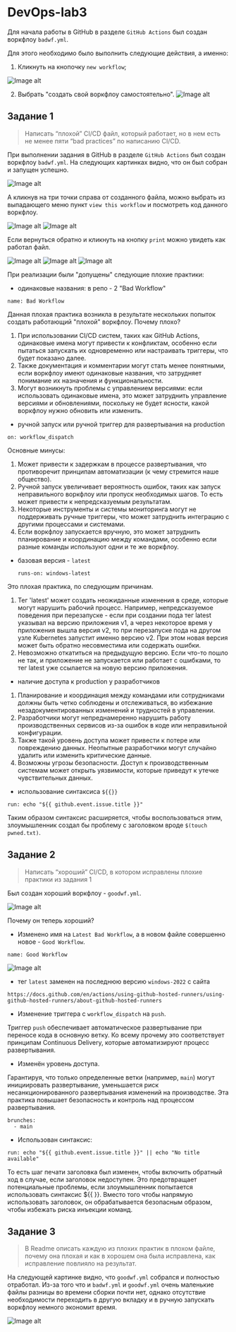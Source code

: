 # DevOps-lab3
Для начала работы в GitHub в разделе `GitHub Actions` был создан воркфлоу `badwf.yml`. 

Для этого необходимо было выполнить следующие действия, а именно:
1) Кликнуть на кнопочку `new workflow`;

![Image alt](3.1.png)

2) Выбрать "создать свой воркфлоу самостоятельно".
![Image alt](3.2.png)

## Задание 1
> Написать “плохой” CI/CD файл, который работает, но в нем есть не менее пяти “bad practices” по написанию CI/CD.

При выполнении задания в GitHub в разделе `GitHub Actions` был создан воркфлоу `badwf.yml`. На следующих картинках видно, что он был собран и запущен успешно.

![Image alt](3.8.png)

А кликнув на три точки справа от созданного файла, можно выбрать из выпадающего меню пункт `view this workflow` и посмотреть код данного воркфлоу.

![Image alt](3.12.png)
![Image alt](3.5.png)

Если вернуться обратно и кликнуть на кнопку `print` можно увидеть как работал файл.

![Image alt](3.13.png)
![Image alt](3.6.png)
![Image alt](3.7.png)

При реализации были "допущены" следующие плохие практики:
- одинаковые названия: в репо - 2 "Bad Workflow"
```
name: Bad Workflow
```
Данная плохая практика возникла в результате нескольких попыток создать работающий "плохой" воркфлоу. Почему плохо?
1. При использовании CI/CD систем, таких как GitHub Actions, одинаковые имена могут привести к конфликтам, особенно если пытаться запускать их одновременно или настраивать триггеры, что будет показано далее.
2. Также документация и комментарии могут стать менее понятными, если воркфлоу имеют одинаковые названия, что затрудняет понимание их назначения и функциональности.
3. Могут возникнуть проблемы с управлением версиями: если использовать одинаковые имена, это может затруднить управление версиями и обновлениями, поскольку не будет ясности, какой воркфлоу нужно обновить или изменить.
- ручной запуск или ручной триггер для развертывания на production
```
on: workflow_dispatch
```
Основные минусы:
1. Может привести к задержкам в процессе развертывания, что противоречит принципам автоматизации (к чему стремится наше общество).
2. Ручной запуск увеличивает вероятность ошибок, таких как запуск неправильного воркфлоу или пропуск необходимых шагов. То есть может привести к непредсказуемым результатам.
3. Некоторые инструменты и системы мониторинга могут не поддерживать ручные триггеры, что может затруднить интеграцию с другими процессами и системами.
4. Если воркфлоу запускается вручную, это может затруднить планирование и координацию между командами, особенно если разные команды используют одни и те же воркфлоу.
- базовая версия - `latest`

  ```
  runs-on: windows-latest
  ```
Это плохая практика, по следующим причинам.
1. Тег 'latest' может создать неожиданные изменения в среде, которые могут нарушить рабочий процесс. 
Например, непредсказуемое поведения при перезапуске - если при создании пода тег latest указывал на версию приложения v1, а через некоторое время у приложения вышла версия v2, то при перезапуске пода на другом узле Kubernetes запустит именно версию v2. При этом новая версия может быть обратно несовместима или содержать ошибки.
2. Невозможно откатиться на предыдущую версию. Если что-то пошло не так, и приложение не запускается или работает с ошибками, то тег latest уже ссылается на новую версию приложения.
- наличие доступа к production у разработчиков
1. Планирование и координация между командами или сотрудниками должны быть четко соблюдены и отслеживаться, во избежание незадокументированных изменений и трудностей в управлении.
2. Разработчики могут непреднамеренно нарушить работу производственных сервисов из-за ошибок в коде или неправильной конфигурации. 
3. Также такой уровень доступа может привести к потере или повреждению данных. Неопытные разработчики могут случайно удалить или изменить критические данные. 
4. Возможны угрозы безопасности. Доступ к производственным системам может открыть уязвимости, которые приведут к утечке чувствительных данных.
- использование синтаксиса `${{}}`
```
run: echo "${{ github.event.issue.title }}"
```
Таким образом синтаксис расширяется, чтобы воспользоваться этим, злоумышленник создал бы проблему с заголовком вроде `$(touch pwned.txt)`.
## Задание 2
> Написать “хороший” CI/CD, в котором исправлены плохие практики из задания 1

Был создан хороший воркфлоу - `goodwf.yml`.

![Image alt](3.9.png)

Почему он теперь хороший?
- Изменено имя на `Latest Bad Workflow`, а в новом файле 
совершенно новое - `Good Workflow`.
```
name: Good Workflow
```
![Image alt](3.11.png)

- тег `latest` заменен на последнюю версию `windows-2022` c сайта 
```
https://docs.github.com/en/actions/using-github-hosted-runners/using-github-hosted-runners/about-github-hosted-runners
```
- Изменение триггера с `workflow_dispatch` на `push`.

Триггер `push` обеспечивает автоматическое развертывание при переносе кода в основную ветку. Ко всему прочему это соответствует принципам Continuous Delivery, которые 
автоматизируют процесс развертывания.
- Изменён уровень доступа.

Гарантируя, что только определенные ветки (например, `main`) могут 
инициировать развертывание, уменьшается риск несанкционированного развертывания
изменений на производстве. Эта практика повышает безопасность и контроль над 
процессом развертывания.
```
brunches:
  - main
```
- Использован синтаксис: 
```
run: echo "${{ github.event.issue.title }}" || echo "No title available"
```
То есть шаг печати заголовка был изменен, чтобы включить обратный ход в случае, если 
заголовок недоступен. Это предотвращает потенциальные проблемы, если злоумышленник 
попытается использовать синтаксис ${{ }}. Вместо того чтобы напрямую использовать 
заголовок, он обрабатывается безопасным образом, чтобы избежать риска инъекции 
команд.

## Задание 3
> В Readme описать каждую из плохих практик в плохом файле, почему она плохая и как в хорошем она была исправлена, как исправление повлияло на результат.

На следующей картинке видно, что `goodwf.yml` собрался и полностью отработал. Из-за того что и `badwf.yml` и `goodwf.yml` очень маленькие файлы разницы во времени сборки почти нет, однако отсутствие необходимости переходить в другую вкладку и в ручную запускать воркфлоу немного экономит время. 

![Image alt](3.10.png)

